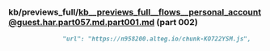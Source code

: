 ### kb/previews_full/kb__previews_full__flows__personal_account@guest.har.part057.md.part001.md (part 002)

```md
               "url": "https://n958200.alteg.io/chunk-KO722YSM.js",
                
```

```
